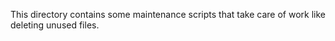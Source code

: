 This directory contains some maintenance scripts that take care of work like deleting unused files.
